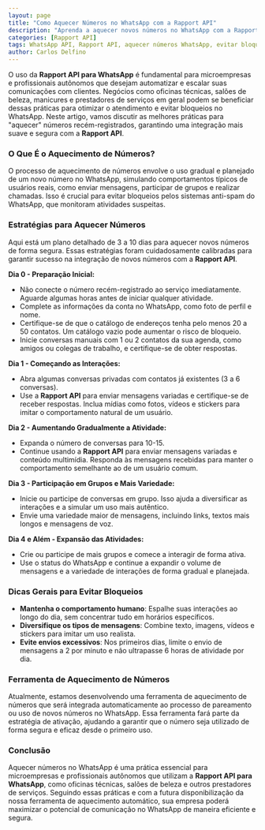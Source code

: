```yaml
---
layout: page
title: "Como Aquecer Números no WhatsApp com a Rapport API"
description: "Aprenda a aquecer novos números no WhatsApp com a Rapport API e evite bloqueios. Siga estas práticas essenciais para microempresas e prestadores de serviços integrarem o WhatsApp com segurança."
categories: [Rapport API]
tags: WhatsApp API, Rapport API, aquecer números WhatsApp, evitar bloqueios WhatsApp, API para microempresas, API para prestadores de serviço, ferramentas para WhatsApp, estratégias WhatsApp, integração WhatsApp, WhatsApp para negócios, como usar WhatsApp API, aquecimento de números, evitar bloqueios no WhatsApp, Rapport API para WhatsApp, automação WhatsApp, WhatsApp para salões de beleza, WhatsApp para oficinas técnicas, WhatsApp para autônomos
author: Carlos Delfino
---
```


O uso da **Rapport API para WhatsApp** é fundamental para microempresas e profissionais autônomos que desejam automatizar e escalar suas comunicações com clientes. Negócios como oficinas técnicas, salões de beleza, manicures e prestadores de serviços em geral podem se beneficiar dessas práticas para otimizar o atendimento e evitar bloqueios no WhatsApp. Neste artigo, vamos discutir as melhores práticas para "aquecer" números recém-registrados, garantindo uma integração mais suave e segura com a **Rapport API**.

<!--more-->

### O Que É o Aquecimento de Números?
O processo de aquecimento de números envolve o uso gradual e planejado de um novo número no WhatsApp, simulando comportamentos típicos de usuários reais, como enviar mensagens, participar de grupos e realizar chamadas. Isso é crucial para evitar bloqueios pelos sistemas anti-spam do WhatsApp, que monitoram atividades suspeitas.

### Estratégias para Aquecer Números
Aqui está um plano detalhado de 3 a 10 dias para aquecer novos números de forma segura. Essas estratégias foram cuidadosamente calibradas para garantir sucesso na integração de novos números com a **Rapport API**.

**Dia 0 - Preparação Inicial:**
- Não conecte o número recém-registrado ao serviço imediatamente. Aguarde algumas horas antes de iniciar qualquer atividade.
- Complete as informações da conta no WhatsApp, como foto de perfil e nome.
- Certifique-se de que o catálogo de endereços tenha pelo menos 20 a 50 contatos. Um catálogo vazio pode aumentar o risco de bloqueio.
- Inicie conversas manuais com 1 ou 2 contatos da sua agenda, como amigos ou colegas de trabalho, e certifique-se de obter respostas.

**Dia 1 - Começando as Interações:**
- Abra algumas conversas privadas com contatos já existentes (3 a 6 conversas).
- Use a **Rapport API** para enviar mensagens variadas e certifique-se de receber respostas. Inclua mídias como fotos, vídeos e stickers para imitar o comportamento natural de um usuário.

**Dia 2 - Aumentando Gradualmente a Atividade:**
- Expanda o número de conversas para 10-15.
- Continue usando a **Rapport API** para enviar mensagens variadas e conteúdo multimídia. Responda às mensagens recebidas para manter o comportamento semelhante ao de um usuário comum.

**Dia 3 - Participação em Grupos e Mais Variedade:**
- Inicie ou participe de conversas em grupo. Isso ajuda a diversificar as interações e a simular um uso mais autêntico.
- Envie uma variedade maior de mensagens, incluindo links, textos mais longos e mensagens de voz.

**Dia 4 e Além - Expansão das Atividades:**
- Crie ou participe de mais grupos e comece a interagir de forma ativa.
- Use o status do WhatsApp e continue a expandir o volume de mensagens e a variedade de interações de forma gradual e planejada.

### Dicas Gerais para Evitar Bloqueios
- **Mantenha o comportamento humano**: Espalhe suas interações ao longo do dia, sem concentrar tudo em horários específicos.
- **Diversifique os tipos de mensagens**: Combine texto, imagens, vídeos e stickers para imitar um uso realista.
- **Evite envios excessivos**: Nos primeiros dias, limite o envio de mensagens a 2 por minuto e não ultrapasse 6 horas de atividade por dia.

### Ferramenta de Aquecimento de Números
Atualmente, estamos desenvolvendo uma ferramenta de aquecimento de números que será integrada automaticamente ao processo de pareamento ou uso de novos números no WhatsApp. Essa ferramenta fará parte da estratégia de ativação, ajudando a garantir que o número seja utilizado de forma segura e eficaz desde o primeiro uso.

### Conclusão
Aquecer números no WhatsApp é uma prática essencial para microempresas e profissionais autônomos que utilizam a **Rapport API para WhatsApp**, como oficinas técnicas, salões de beleza e outros prestadores de serviços. Seguindo essas práticas e com a futura disponibilização da nossa ferramenta de aquecimento automático, sua empresa poderá maximizar o potencial de comunicação no WhatsApp de maneira eficiente e segura.
